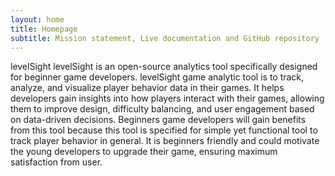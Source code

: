 ```yaml
---
layout: home
title: Homepage
subtitle: Mission statement, Live documentation and GitHub repository
---
```


levelSight
levelSight is an open-source analytics tool specifically designed for beginner 
game developers.
levelSight game analytic tool is to track, analyze, and visualize player behavior data in their games. It helps developers gain insights into how players interact with their games, allowing them to improve design, difficulty balancing, and user engagement based on data-driven decisions. Beginners game developers will gain benefits from this tool because this tool is specified for simple yet functional tool to track player behavior in general. It is beginners friendly and could motivate the young developers to upgrade their game, ensuring maximum satisfaction from user. 

